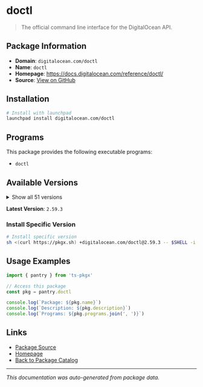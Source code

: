 # doctl

> The official command line interface for the DigitalOcean API.

## Package Information

- **Domain**: `digitalocean.com/doctl`
- **Name**: `doctl`
- **Homepage**: https://docs.digitalocean.com/reference/doctl/
- **Source**: [View on GitHub](https://github.com/pkgxdev/pantry/tree/main/projects/digitalocean.com/doctl/package.yml)

## Installation

```bash
# Install with launchpad
launchpad install digitalocean.com/doctl
```

## Programs

This package provides the following executable programs:

- `doctl`

## Available Versions

<details>
<summary>Show all 51 versions</summary>

- `2.59.3`, `2.59.2`, `1.146.0`, `1.145.0`, `1.144.0`
- `1.143.0`, `1.142.0`, `1.141.0`, `1.140.0`, `1.139.0`
- `1.138.0`, `1.137.0`, `1.136.0`, `1.135.0`, `1.134.0`
- `1.133.0`, `1.132.0`, `1.131.0`, `1.130.0`, `1.129.0`
- `1.128.0`, `1.127.0`, `1.126.0`, `1.125.1`, `1.125.0`
- `1.124.0`, `1.123.0`, `1.122.0`, `1.121.0`, `1.120.2`
- `1.120.1`, `1.120.0`, `1.119.1`, `1.119.0`, `1.118.0`
- `1.117.0`, `1.116.1`, `1.116.0`, `1.115.0`, `1.114.0`
- `1.113.0`, `1.112.0`, `1.111.0`, `1.110.0`, `1.109.1`
- `1.109.0`, `1.108.0`, `1.107.0`, `1.106.0`, `1.105.0`
- `1.104.0`

</details>

**Latest Version**: `2.59.3`

### Install Specific Version

```bash
# Install specific version
sh <(curl https://pkgx.sh) +digitalocean.com/doctl@2.59.3 -- $SHELL -i
```

## Usage Examples

```typescript
import { pantry } from 'ts-pkgx'

// Access this package
const pkg = pantry.doctl

console.log(`Package: ${pkg.name}`)
console.log(`Description: ${pkg.description}`)
console.log(`Programs: ${pkg.programs.join(', ')}`)
```

## Links

- [Package Source](https://github.com/pkgxdev/pantry/tree/main/projects/digitalocean.com/doctl/package.yml)
- [Homepage](https://docs.digitalocean.com/reference/doctl/)
- [Back to Package Catalog](../../../package-catalog.md)

---

*This documentation was auto-generated from package data.*
